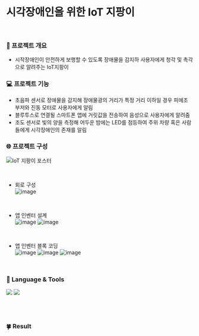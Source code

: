 # 시각장애인을 위한 IoT 지팡이
<br/>

### 📑 프로젝트 개요
- 시작장애인이 안전하게 보행할 수 있도록 장애물을 감지하 사용자에게 청각 및 촉각으로 알려주는 IoT지팡이<br/>


### 💻 프로젝트 기능
- 초음파 센서로 장애물을 감지해 장애물광의 거리가 특정 거리 이하일 경우 피에조 부저와 진동 모터로 사용자에게 알림<br/>
- 블루투스로 연결될 스마트폰 앱에 거릿값을 전송하여 음성으로 사용자에게 알려줌<br/>
- 조도 센서로 빛의 양을 측정해 어두운 밤에는 LED를 점등하여 주위 차량 혹은 사람들에게 시각장애인의 존재를 알림<br/>



### 🌐 프로젝트 구성
![IoT 지팡이 포스터](https://user-images.githubusercontent.com/81798918/200742762-5462b207-9d9b-483c-b131-d2ea890237b9.png)

<br/>

- 회로 구성 <br/>
![image](https://user-images.githubusercontent.com/81798918/200742850-34b67b63-bceb-4a8d-a99b-f078be30c4ea.png)
<br/>

- 앱 인벤터 설계<br/>
![image](https://user-images.githubusercontent.com/81798918/131225679-3a58b674-49a2-400b-b376-ae8573b05c72.png)
![image](https://user-images.githubusercontent.com/81798918/131225687-ac9a6f4a-843a-4e2f-a25c-edd54f591df8.png)

<br/>

- 앱 인벤터 블록 코딩<br/>
![image](https://user-images.githubusercontent.com/81798918/131225701-16fb20fc-3240-4828-9c95-3f1693375356.png)
![image](https://user-images.githubusercontent.com/81798918/131225707-99370c83-c41a-483e-9daf-d41cf8ac7195.png)
![image](https://user-images.githubusercontent.com/81798918/131225713-3bfb9080-be0c-403c-a38f-d2c6d67bb4d1.png)

<br/>

### 👀 Language & Tools
<img src="https://img.shields.io/badge/C++-00599C?style=flat&logo=C++&logoColor=2C2255"/> 				  <!-- C++-->
<img src="https://img.shields.io/badge/Arduino-00979D?style=flat&logo=Arduino&logoColor=2C2255"/><br/><br/>	          <!-- 아두이노 -->

<br/>

### 🍀 Result








